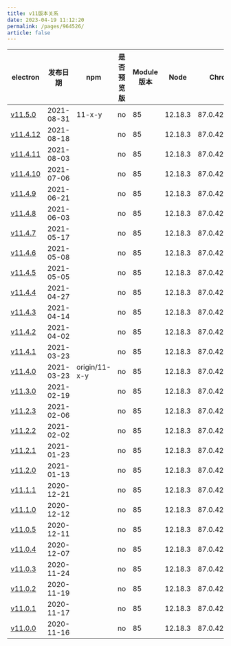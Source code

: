 ```yaml
---
title: v11版本关系
date: 2023-04-19 11:12:20
permalink: /pages/964526/
article: false
---
```


| **electron** | **发布日期** | **npm** | **是否预览版** | **Module 版本** | **Node** | **Chrome** | **下载量** |
| --- | --- | --- | --- | --- | --- | --- | --- |
| [v11.5.0](https://github.com/electron/electron/releases/tag/v11.5.0) | 2021-08-31 | 11-x-y | no | 85 | 12.18.3 | 87.0.4280.141 | 865374 |
| [v11.4.12](https://github.com/electron/electron/releases/tag/v11.4.12) | 2021-08-18 |  | no | 85 | 12.18.3 | 87.0.4280.141 | 111726 |
| [v11.4.11](https://github.com/electron/electron/releases/tag/v11.4.11) | 2021-08-03 |  | no | 85 | 12.18.3 | 87.0.4280.141 | 94498 |
| [v11.4.10](https://github.com/electron/electron/releases/tag/v11.4.10) | 2021-07-06 |  | no | 85 | 12.18.3 | 87.0.4280.141 | 237362 |
| [v11.4.9](https://github.com/electron/electron/releases/tag/v11.4.9) | 2021-06-21 |  | no | 85 | 12.18.3 | 87.0.4280.141 | 185164 |
| [v11.4.8](https://github.com/electron/electron/releases/tag/v11.4.8) | 2021-06-03 |  | no | 85 | 12.18.3 | 87.0.4280.141 | 186085 |
| [v11.4.7](https://github.com/electron/electron/releases/tag/v11.4.7) | 2021-05-17 |  | no | 85 | 12.18.3 | 87.0.4280.141 | 144306 |
| [v11.4.6](https://github.com/electron/electron/releases/tag/v11.4.6) | 2021-05-08 |  | no | 85 | 12.18.3 | 87.0.4280.141 | 184598 |
| [v11.4.5](https://github.com/electron/electron/releases/tag/v11.4.5) | 2021-05-05 |  | no | 85 | 12.18.3 | 87.0.4280.141 | 45083 |
| [v11.4.4](https://github.com/electron/electron/releases/tag/v11.4.4) | 2021-04-27 |  | no | 85 | 12.18.3 | 87.0.4280.141 | 92083 |
| [v11.4.3](https://github.com/electron/electron/releases/tag/v11.4.3) | 2021-04-14 |  | no | 85 | 12.18.3 | 87.0.4280.141 | 233667 |
| [v11.4.2](https://github.com/electron/electron/releases/tag/v11.4.2) | 2021-04-02 |  | no | 85 | 12.18.3 | 87.0.4280.141 | 114454 |
| [v11.4.1](https://github.com/electron/electron/releases/tag/v11.4.1) | 2021-03-23 |  | no | 85 | 12.18.3 | 87.0.4280.141 | 89453 |
| [v11.4.0](https://github.com/electron/electron/releases/tag/v11.4.0) | 2021-03-23 | origin/11-x-y | no | 85 | 12.18.3 | 87.0.4280.141 | 10332 |
| [v11.3.0](https://github.com/electron/electron/releases/tag/v11.3.0) | 2021-02-19 |  | no | 85 | 12.18.3 | 87.0.4280.141 | 571603 |
| [v11.2.3](https://github.com/electron/electron/releases/tag/v11.2.3) | 2021-02-06 |  | no | 85 | 12.18.3 | 87.0.4280.141 | 376911 |
| [v11.2.2](https://github.com/electron/electron/releases/tag/v11.2.2) | 2021-02-02 |  | no | 85 | 12.18.3 | 87.0.4280.141 | 119835 |
| [v11.2.1](https://github.com/electron/electron/releases/tag/v11.2.1) | 2021-01-23 |  | no | 85 | 12.18.3 | 87.0.4280.141 | 266095 |
| [v11.2.0](https://github.com/electron/electron/releases/tag/v11.2.0) | 2021-01-13 |  | no | 85 | 12.18.3 | 87.0.4280.141 | 721012 |
| [v11.1.1](https://github.com/electron/electron/releases/tag/v11.1.1) | 2020-12-21 |  | no | 85 | 12.18.3 | 87.0.4280.88 | 473142 |
| [v11.1.0](https://github.com/electron/electron/releases/tag/v11.1.0) | 2020-12-12 |  | no | 85 | 12.18.3 | 87.0.4280.88 | 358437 |
| [v11.0.5](https://github.com/electron/electron/releases/tag/v11.0.5) | 2020-12-11 |  | no | 85 | 12.18.3 | 87.0.4280.88 | 68573 |
| [v11.0.4](https://github.com/electron/electron/releases/tag/v11.0.4) | 2020-12-07 |  | no | 85 | 12.18.3 | 87.0.4280.67 | 111083 |
| [v11.0.3](https://github.com/electron/electron/releases/tag/v11.0.3) | 2020-11-24 |  | no | 85 | 12.18.3 | 87.0.4280.67 | 263611 |
| [v11.0.2](https://github.com/electron/electron/releases/tag/v11.0.2) | 2020-11-19 |  | no | 85 | 12.18.3 | 87.0.4280.67 | 77256 |
| [v11.0.1](https://github.com/electron/electron/releases/tag/v11.0.1) | 2020-11-17 |  | no | 85 | 12.18.3 | 87.0.4280.60 | 127860 |
| [v11.0.0](https://github.com/electron/electron/releases/tag/v11.0.0) | 2020-11-16 |  | no | 85 | 12.18.3 | 87.0.4280.60 | 627380 |

